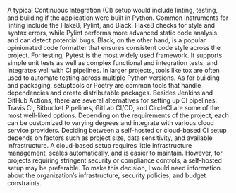 A typical Continuous Integration (CI) setup would include linting, testing, and building if the application were built in Python. Common instruments for linting include the Flake8, Pylint, and Black. Flake8 checks for style and syntax errors, while Pylint performs more advanced static code analysis and can detect potential bugs. Black, on the other hand, is a popular opinionated code formatter that ensures consistent code style across the project.
For testing, Pytest is the most widely used framework. It supports simple unit tests as well as complex functional and integration tests, and integrates well with CI pipelines. In larger projects, tools like tox are often used to automate testing across multiple Python versions. As for building and packaging, setuptools or Poetry are common tools that handle dependencies and create distributable packages.
Besides Jenkins and GitHub Actions, there are several alternatives for setting up CI pipelines. Travis CI, Bitbucket Pipelines, GitLab CI/CD, and CircleCI are some of the most well-liked options. Depending on the requirements of the project, each can be customized to varying degrees and integrate with various cloud service providers. Deciding between a self-hosted or cloud-based CI setup depends on factors such as project size, data sensitivity, and available infrastructure. A cloud-based setup requires little infrastructure management, scales automatically, and is easier to maintain. However, for projects requiring stringent security or compliance controls, a self-hosted setup may be preferable. To make this decision, I would need information about the organization’s infrastructure, security policies, and budget constraints.
